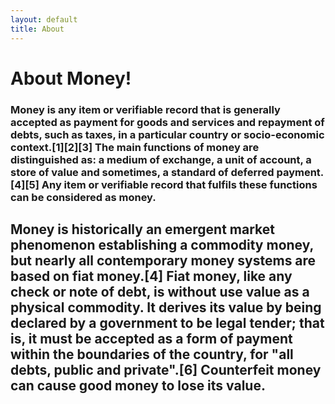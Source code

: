 ```yaml
---
layout: default
title: About
---
```

# About Money!
### Money is any item or verifiable record that is generally accepted as payment for goods and services and repayment of debts, such as taxes, in a particular country or socio-economic context.[1][2][3] The main functions of money are distinguished as: a medium of exchange, a unit of account, a store of value and sometimes, a standard of deferred payment.[4][5] Any item or verifiable record that fulfils these functions can be considered as money.

## Money is historically an emergent market phenomenon establishing a commodity money, but nearly all contemporary money systems are based on fiat money.[4] Fiat money, like any check or note of debt, is without use value as a physical commodity. It derives its value by being declared by a government to be legal tender; that is, it must be accepted as a form of payment within the boundaries of the country, for "all debts, public and private".[6] Counterfeit money can cause good money to lose its value.